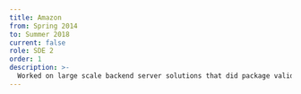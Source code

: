 ```yaml
---
title: Amazon
from: Spring 2014
to: Summer 2018
current: false
role: SDE 2
order: 1
description: >-
  Worked on large scale backend server solutions that did package validation and shipping label generation for every package shipped by amazon warehouses worldwide.
---
```

